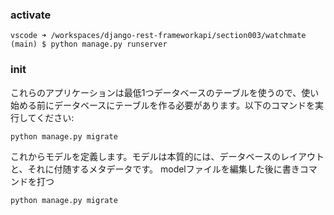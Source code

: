 ### activate 
```console
vscode ➜ /workspaces/django-rest-frameworkapi/section003/watchmate (main) $ python manage.py runserver
```

### init
これらのアプリケーションは最低1つデータベースのテーブルを使うので、使い始める前にデータベースにテーブルを作る必要があります。以下のコマンドを実行してください:

```console
python manage.py migrate
```

これからモデルを定義します。モデルは本質的には、データベースのレイアウトと、それに付随するメタデータです。
modelファイルを編集した後に書きコマンドを打つ
```console
python manage.py migrate
```
